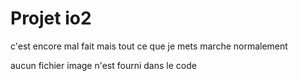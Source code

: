 # Projet io2

c'est encore mal fait mais tout ce que je mets marche normalement

aucun fichier image n'est fourni dans le code
